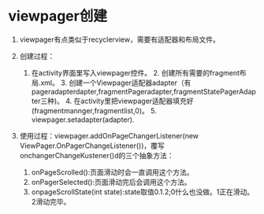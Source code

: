 # viewpager创建

1. viewpager有点类似于recyclerview，需要有适配器和布局文件。
2. 创建过程：
   	1.  在activity界面里写入viewpager控件。
    	2. 创建所有需要的fragment布局.xml。
    	3. 创建一个Viewpager适配器adapter（有pageradapterdapter,fragmentPageradapter,fragmentStatePagerAdapter三种)。
    	4. 在activity里把viewpager适配器填充好(fragmentmannger,fragmentlist,0)。
    	5. viewpager.setadapter(adapter).

3. 使用过程：viewpager.addOnPageChangerListener(new ViewPager.OnPagerChangeListener())，覆写onchangerChangeKustener()d的三个抽象方法：
   1. onPageScrolled():页面滑动时会一直调用这个方法。
   2. onPagerSelected():页面滑动完后会调用这个方法。
   3. onpageScrollState(int state):state取值0.1.2;0什么也没做。1正在滑动。2滑动完毕。

